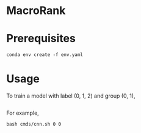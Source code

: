 # MacroRank
# Prerequisites
```
conda env create -f env.yaml
```
# Usage
To train a model with label (0, 1, 2) and group (0, 1),
```

```
For example, 
```
bash cmds/cnn.sh 0 0 
```